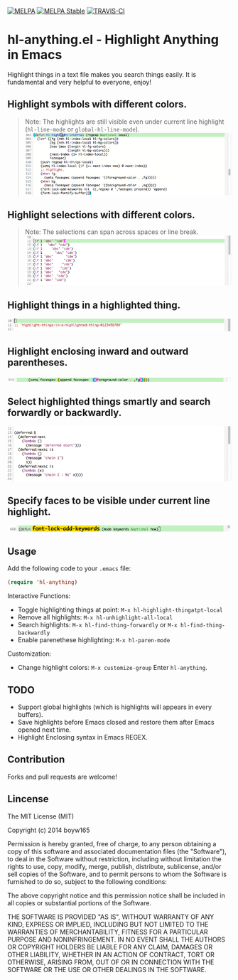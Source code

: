 [![MELPA](http://melpa.org/packages/hl-anything-badge.svg)](http://melpa.org/#/hl-anything)
[![MELPA Stable](http://stable.melpa.org/packages/hl-anything-badge.svg)](http://stable.melpa.org/#/hl-anything)
[![TRAVIS-CI](https://travis-ci.org/boyw165/hl-anything.svg?branch=master)](https://travis-ci.org/boyw165/hl-anything)

hl-anything.el - Highlight Anything in Emacs
============================================

Highlight things in a text file makes you search things easily. It is fundamental and very helpful to everyone, enjoy!

Highlight symbols with different colors.
----------------------------------------
> Note: The highlights are still visible even under current line highlight (`hl-line-mode` or `global-hl-line-mode`).
![hl-anything screenshot](demo/symbol-hl.gif "hl-anything demo")

Highlight selections with different colors.
-------------------------------------------
> Note: The selections can span across spaces or line break.
![hl-anything screenshot](demo/selection-hl.gif "hl-anything demo")

Highlight things in a highlighted thing.
----------------------------------------
![hl-anything screenshot](demo/things-in-things.gif "hl-anything demo")

Highlight enclosing inward and outward parentheses.
---------------------------------------------------
![hl-anything screenshot](demo/enclosing-paren.png "hl-anything demo")

Select highlighted things smartly and search forwardly or backwardly.
---------------------------------------------------------------------
![hl-anything screenshot](demo/search.gif "hl-anything demo")

Specify faces to be visible under current line highlight.
---------------------------------------------------------
![hl-anything screenshot](demo/face-hl.png "hl-anything demo")

Usage
-----
Add the following code to your `.emacs` file:
```cl
(require 'hl-anything)
```

Interactive Functions:
* Toggle highlighting things at point: `M-x hl-highlight-thingatpt-local`
* Remove all highlights: `M-x hl-unhighlight-all-local`
* Search highlights: `M-x hl-find-thing-forwardly` or `M-x hl-find-thing-backwardly`
* Enable parenethese highlighting: `M-x hl-paren-mode`

Customization:
* Change highlight colors: `M-x customize-group` Enter `hl-anything`.

TODO
----
* Support global highlights (which is highlights will appears in every buffers).
* Save highlights before Emacs closed and restore them after Emacs opened next time.
* Highlight Enclosing syntax in Emacs REGEX.

Contribution
------------
Forks and pull requests are welcome!

Lincense
--------
The MIT License (MIT)

Copyright (c) 2014 boyw165

Permission is hereby granted, free of charge, to any person obtaining a copy
of this software and associated documentation files (the "Software"), to deal
in the Software without restriction, including without limitation the rights
to use, copy, modify, merge, publish, distribute, sublicense, and/or sell
copies of the Software, and to permit persons to whom the Software is
furnished to do so, subject to the following conditions:

The above copyright notice and this permission notice shall be included in
all copies or substantial portions of the Software.

THE SOFTWARE IS PROVIDED "AS IS", WITHOUT WARRANTY OF ANY KIND, EXPRESS OR
IMPLIED, INCLUDING BUT NOT LIMITED TO THE WARRANTIES OF MERCHANTABILITY,
FITNESS FOR A PARTICULAR PURPOSE AND NONINFRINGEMENT. IN NO EVENT SHALL THE
AUTHORS OR COPYRIGHT HOLDERS BE LIABLE FOR ANY CLAIM, DAMAGES OR OTHER
LIABILITY, WHETHER IN AN ACTION OF CONTRACT, TORT OR OTHERWISE, ARISING FROM,
OUT OF OR IN CONNECTION WITH THE SOFTWARE OR THE USE OR OTHER DEALINGS IN
THE SOFTWARE.
